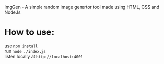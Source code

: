 ImgGen - A simple random image genertor tool made using HTML, CSS and NodeJs<br>

# How to use:
use ```npm install```<br>
run ```node ./index.js```<br>
listen locally at ```http://localhost:4000```
